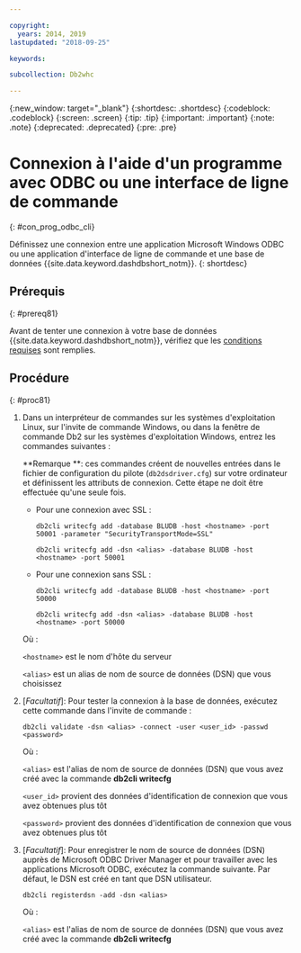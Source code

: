 ```yaml
---

copyright:
  years: 2014, 2019
lastupdated: "2018-09-25"

keywords:

subcollection: Db2whc

---
```


<!-- Attribute definitions --> 
{:new_window: target="_blank"}
{:shortdesc: .shortdesc}
{:codeblock: .codeblock}
{:screen: .screen}
{:tip: .tip}
{:important: .important}
{:note: .note}
{:deprecated: .deprecated}
{:pre: .pre}

# Connexion à l'aide d'un programme avec ODBC ou une interface de ligne de commande
{: #con_prog_odbc_cli}

Définissez une connexion entre une application Microsoft Windows ODBC ou une application d'interface de ligne de commande et une base de données {{site.data.keyword.dashdbshort_notm}}.
{: shortdesc}

## Prérequis
{: #prereq81}

Avant de tenter une connexion à votre base de données {{site.data.keyword.dashdbshort_notm}}, vérifiez que les [conditions requises](/docs/services/Db2whc/connecting?topic=Db2whc-connect_ov#prereqs) sont remplies.

<!-- Before you can connect to your database, you must perform the following steps:

- [Verify prerequisites](prereqs.html), including installing driver packages, configuring your local environment, and downloading SSL certificates (if needed)
- Collect [connection information](credentials.html), including database details such as host name and port numbers, and connection credentials such as user ID and password -->

## Procédure
{: #proc81}

1. Dans un interpréteur de commandes sur les systèmes d'exploitation Linux, sur l'invite de commande Windows, ou dans la fenêtre de commande Db2 sur les systèmes d'exploitation Windows, entrez les commandes suivantes :

   **Remarque **: ces commandes créent de nouvelles entrées dans le fichier de configuration du pilote (`db2dsdriver.cfg`) sur votre ordinateur et définissent les attributs de connexion. Cette étape ne doit être effectuée qu'une seule fois.
   
   - Pour une connexion avec SSL :

     `db2cli writecfg add -database BLUDB -host <hostname> -port 50001 -parameter "SecurityTransportMode=SSL"`

     `db2cli writecfg add -dsn <alias> -database BLUDB -host <hostname> -port 50001`

   - Pour une connexion sans SSL :

     `db2cli writecfg add -database BLUDB -host <hostname> -port 50000`

     `db2cli writecfg add -dsn <alias> -database BLUDB -host <hostname> -port 50000`

   Où :

   `<hostname>` est le nom d'hôte du serveur

   `<alias>` est un alias de nom de source de données (DSN) que vous choisissez
    
2. [*Facultatif*]: Pour tester la connexion à la base de données, exécutez cette commande dans l'invite de commande :

   `db2cli validate -dsn <alias> -connect -user <user_id> -passwd <password>`

   Où :

   `<alias>` est l'alias de nom de source de données (DSN) que vous avez créé avec la commande **db2cli writecfg**

   `<user_id>` provient des données d'identification de connexion que vous avez obtenues plus tôt

   `<password>` provient des données d'identification de connexion que vous avez obtenues plus tôt

3. [*Facultatif*]: Pour enregistrer le nom de source de données (DSN) auprès de Microsoft ODBC Driver Manager et pour travailler avec les applications Microsoft ODBC, exécutez la commande suivante. Par défaut, le DSN est créé en tant que DSN utilisateur.

   `db2cli registerdsn -add -dsn <alias>`

   Où :
        
   `<alias>` est l'alias de nom de source de données (DSN) que vous avez créé avec la commande **db2cli writecfg**



